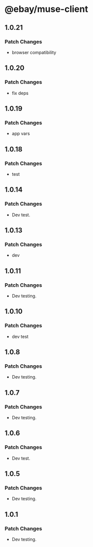 # @ebay/muse-client

## 1.0.21

### Patch Changes

- browser compatibility

## 1.0.20

### Patch Changes

- fix deps

## 1.0.19

### Patch Changes

- app vars

## 1.0.18

### Patch Changes

- test

## 1.0.14

### Patch Changes

- Dev test.

## 1.0.13

### Patch Changes

- dev

## 1.0.11

### Patch Changes

- Dev testing.

## 1.0.10

### Patch Changes

- dev test

## 1.0.8

### Patch Changes

- Dev testing.

## 1.0.7

### Patch Changes

- Dev testing.

## 1.0.6

### Patch Changes

- Dev test.

## 1.0.5

### Patch Changes

- Dev testing.

## 1.0.1

### Patch Changes

- Dev testing.
